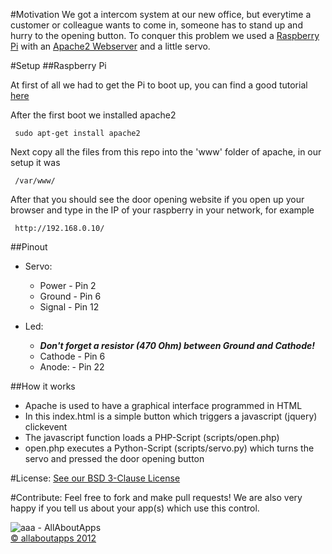 #Motivation
We got a intercom system at our new office, but everytime a customer or colleague wants to come in, someone has to stand up and hurry to the opening button. To conquer this problem we used a [Raspberry Pi](http://www.raspberrypi.org/) with an [Apache2 Webserver](http://httpd.apache.org/) and a little servo.

#Setup
##Raspberry Pi  

At first of all we had to get the Pi to boot up, you can find a good tutorial [here](http://elinux.org/RPi_Easy_SD_Card_Setup/)

After the first boot we installed apache2  

     sudo apt-get install apache2

Next copy all the files from this repo into the 'www' folder of apache, in our setup it was  

     /var/www/

After that you should see the door opening website if you open up your browser and type in the IP of your raspberry in your network, for example  

     http://192.168.0.10/


##Pinout  

* Servo:
	* Power - Pin 2
	* Ground - Pin 6
	* Signal - Pin 12

* Led:
	* ***Don't forget a resistor (470 Ohm) between Ground and Cathode!***
	* Cathode - Pin 6
	* Anode: - Pin 22  


##How it works

* Apache is used to have a graphical interface programmed in HTML
* In this index.html is a simple button which triggers a javascript (jquery) clickevent
* The javascript function loads a PHP-Script (scripts/open.php)
* open.php executes a Python-Script (scripts/servo.py) which turns the servo and pressed the door opening button

#License:
[See our BSD 3-Clause License](https://github.com/allaboutapps/A3GridTableView/blob/master/LICENSE.txt)

#Contribute:
Feel free to fork and make pull requests! We are also very happy if you tell us about your app(s) which use this control.  


![aaa - AllAboutApps](https://dl.dropbox.com/u/9934540/aaa/aaaLogo.png "aaa - AllAboutApps")  
[© allaboutapps 2012](http://www.allaboutapps.at)
